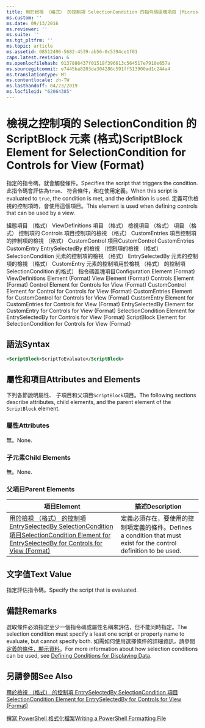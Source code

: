 ```yaml
---
title: 用於檢視 （格式） 的控制項 SelectionCondition 的指令碼區塊項目 |Microsoft Docs
ms.custom: ''
ms.date: 09/13/2016
ms.reviewer: ''
ms.suite: ''
ms.tgt_pltfrm: ''
ms.topic: article
ms.assetid: 08512496-5682-4539-ab56-0c5394ce1f01
caps.latest.revision: 6
ms.openlocfilehash: 0137886437f01518f396613c564517e7910e657a
ms.sourcegitcommit: e7445ba8203da304286c591ff513900ad1c244a4
ms.translationtype: MT
ms.contentlocale: zh-TW
ms.lasthandoff: 04/23/2019
ms.locfileid: "62064385"
---
```

# <a name="scriptblock-element-for-selectioncondition-for-controls-for-view-format"></a><span data-ttu-id="d4f1e-102">檢視之控制項的 SelectionCondition 的 ScriptBlock 元素 (格式)</span><span class="sxs-lookup"><span data-stu-id="d4f1e-102">ScriptBlock Element for SelectionCondition for Controls for View (Format)</span></span>

<span data-ttu-id="d4f1e-103">指定的指令碼，就會觸發條件。</span><span class="sxs-lookup"><span data-stu-id="d4f1e-103">Specifies the script that triggers the condition.</span></span> <span data-ttu-id="d4f1e-104">此指令碼會評估為`true`、 符合條件，和在使用定義。</span><span class="sxs-lookup"><span data-stu-id="d4f1e-104">When this script is evaluated to `true`, the condition is met, and the definition is used.</span></span> <span data-ttu-id="d4f1e-105">定義可供檢視的控制項時，會使用這個項目。</span><span class="sxs-lookup"><span data-stu-id="d4f1e-105">This element is used when defining controls that can be used by a view.</span></span>

<span data-ttu-id="d4f1e-106">組態項目 （格式） ViewDefinitions 項目 （格式） 檢視項目 （格式） 項目 （格式） 控制項的 Controls 項目控制項的檢視 （格式） CustomEntries 項目控制項的控制項的檢視 （格式） CustomControl 項目CustomControl CustomEntries CustomEntry EntrySelectedBy 的檢視 （控制項的檢視 （格式） SelectionCondition 元素的控制項的檢視 （格式） EntrySelectedBy 元素的控制項的檢視 （格式） CustomEntry 元素的控制項用於檢視 （格式） 的控制項 SelectionCondition 的格式） 指令碼區塊項目</span><span class="sxs-lookup"><span data-stu-id="d4f1e-106">Configuration Element (Format) ViewDefinitions Element (Format) View Element (Format) Controls Element (Format) Control Element for Controls for View (Format) CustomControl Element for Control for Controls for View (Format) CustomEntries Element for CustomControl for Controls for View (Format) CustomEntry Element for CustomEntries for Controls for View (Format) EntrySelectedBy Element for CustomEntry for Controls for View (Format) SelectionCondition Element for EntrySelectedBy for Controls for View (Format) ScriptBlock Element for SelectionCondition for Controls for View (Format)</span></span>

## <a name="syntax"></a><span data-ttu-id="d4f1e-107">語法</span><span class="sxs-lookup"><span data-stu-id="d4f1e-107">Syntax</span></span>

```xml
<ScriptBlock>ScriptToEvaluate</ScriptBlock>
```

## <a name="attributes-and-elements"></a><span data-ttu-id="d4f1e-108">屬性和項目</span><span class="sxs-lookup"><span data-stu-id="d4f1e-108">Attributes and Elements</span></span>

<span data-ttu-id="d4f1e-109">下列各節說明屬性、 子項目和父項目`ScriptBlock`項目。</span><span class="sxs-lookup"><span data-stu-id="d4f1e-109">The following sections describe attributes, child elements, and the parent element of the `ScriptBlock` element.</span></span>

### <a name="attributes"></a><span data-ttu-id="d4f1e-110">屬性</span><span class="sxs-lookup"><span data-stu-id="d4f1e-110">Attributes</span></span>

<span data-ttu-id="d4f1e-111">無。</span><span class="sxs-lookup"><span data-stu-id="d4f1e-111">None.</span></span>

### <a name="child-elements"></a><span data-ttu-id="d4f1e-112">子元素</span><span class="sxs-lookup"><span data-stu-id="d4f1e-112">Child Elements</span></span>

<span data-ttu-id="d4f1e-113">無。</span><span class="sxs-lookup"><span data-stu-id="d4f1e-113">None.</span></span>

### <a name="parent-elements"></a><span data-ttu-id="d4f1e-114">父項目</span><span class="sxs-lookup"><span data-stu-id="d4f1e-114">Parent Elements</span></span>

|<span data-ttu-id="d4f1e-115">項目</span><span class="sxs-lookup"><span data-stu-id="d4f1e-115">Element</span></span>|<span data-ttu-id="d4f1e-116">描述</span><span class="sxs-lookup"><span data-stu-id="d4f1e-116">Description</span></span>|
|-------------|-----------------|
|[<span data-ttu-id="d4f1e-117">用於檢視 （格式） 的控制項 EntrySelectedBy SelectionCondition 項目</span><span class="sxs-lookup"><span data-stu-id="d4f1e-117">SelectionCondition Element for EntrySelectedBy for Controls for View (Format)</span></span>](./selectioncondition-element-for-entryselectedby-for-controls-for-view-format.md)|<span data-ttu-id="d4f1e-118">定義必須存在，要使用的控制項定義的條件。</span><span class="sxs-lookup"><span data-stu-id="d4f1e-118">Defines a condition that must exist for the control definition to be used.</span></span>|

## <a name="text-value"></a><span data-ttu-id="d4f1e-119">文字值</span><span class="sxs-lookup"><span data-stu-id="d4f1e-119">Text Value</span></span>

<span data-ttu-id="d4f1e-120">指定評估指令碼。</span><span class="sxs-lookup"><span data-stu-id="d4f1e-120">Specify the script that is evaluated.</span></span>

## <a name="remarks"></a><span data-ttu-id="d4f1e-121">備註</span><span class="sxs-lookup"><span data-stu-id="d4f1e-121">Remarks</span></span>

<span data-ttu-id="d4f1e-122">選取條件必須指定至少一個指令碼或屬性名稱來評估，但不能同時指定。</span><span class="sxs-lookup"><span data-stu-id="d4f1e-122">The selection condition must specify a least one script or property name to evaluate, but cannot specify both.</span></span> <span data-ttu-id="d4f1e-123">如需如何使用選擇條件的詳細資訊，請參閱[定義的條件，顯示資料](./defining-conditions-for-displaying-data.md)。</span><span class="sxs-lookup"><span data-stu-id="d4f1e-123">For more information about how selection conditions can be used, see [Defining Conditions for Displaying Data](./defining-conditions-for-displaying-data.md).</span></span>

## <a name="see-also"></a><span data-ttu-id="d4f1e-124">另請參閱</span><span class="sxs-lookup"><span data-stu-id="d4f1e-124">See Also</span></span>

[<span data-ttu-id="d4f1e-125">用於檢視 （格式） 的控制項 EntrySelectedBy SelectionCondition 項目</span><span class="sxs-lookup"><span data-stu-id="d4f1e-125">SelectionCondition Element for EntrySelectedBy for Controls for View (Format)</span></span>](./selectioncondition-element-for-entryselectedby-for-controls-for-view-format.md)

[<span data-ttu-id="d4f1e-126">撰寫 PowerShell 格式化檔案</span><span class="sxs-lookup"><span data-stu-id="d4f1e-126">Writing a PowerShell Formatting File</span></span>](./writing-a-powershell-formatting-file.md)
